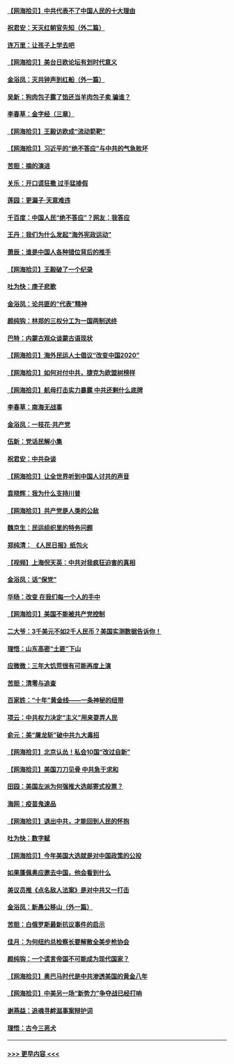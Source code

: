 #### [【网海拾贝】中共代表不了中国人民的十大理由](../pages/nsc993/n12388155.md?t=09081702) 
#### [祝君安：天灭红朝官先知（外二篇）](../pages/nsc993/n12387957.md?t=09081702) 
#### [连万里：让孩子上学去吧](../pages/nsc993/n12385309.md?t=09081702) 
#### [【网海拾贝】美台日欧论坛有划时代意义](../pages/nsc993/n12385232.md?t=09081702) 
#### [金浴凤：灭共钟声到红船（外一篇）](../pages/nsc993/n12385154.md?t=09081702) 
#### [吴新：狗肉包子露了馅还当羊肉包子卖 骗谁？](../pages/nsc993/n12385133.md?t=09081702) 
#### [李春草：金字经（三章）](../pages/nsc993/n12383691.md?t=09081702) 
#### [【网海拾贝】王毅访欧成“流动箭靶”](../pages/nsc993/n12383338.md?t=09081702) 
#### [【网海拾贝】习近平的“绝不答应”与中共的气急败坏](../pages/nsc993/n12382819.md?t=09081702) 
#### [苦胆：摘的演进](../pages/nsc993/n12382619.md?t=09081702) 
#### [关乐：开口谎狂撒 过手猛掺假](../pages/nsc993/n12382604.md?t=09081702) 
#### [莲园：更漏子‧天意难违](../pages/nsc993/n12382598.md?t=09081702) 
#### [千百度：中国人民“绝不答应”？网友：我答应](../pages/nsc993/n12382024.md?t=09081702) 
#### [王丹：我们为什么发起“海外宪政运动”](../pages/nsc993/n12380286.md?t=09081702) 
#### [萧辰：谁是中国人各种错位背后的推手](../pages/nsc993/n12379800.md?t=09081702) 
#### [【网海拾贝】王毅破了一个纪录](../pages/nsc993/n12379251.md?t=09081702) 
#### [吐为快：庚子悲歌](../pages/nsc993/n12378821.md?t=09081702) 
#### [金浴凤：论共匪的“代表”精神](../pages/nsc993/n12377546.md?t=09081702) 
#### [颜纯钩：林郑的三权分工为一国两制送终](../pages/nsc993/n12377306.md?t=09081702) 
#### [巴特：内蒙古观众谈蒙古语现状](../pages/nsc993/n12376923.md?t=09081702) 
#### [【网海拾贝】海外民运人士倡议“改变中国2020”](../pages/nsc993/n12376682.md?t=09081702) 
#### [【网海拾贝】如何对付中共，捷克为欧盟树榜样](../pages/nsc993/n12374209.md?t=09081702) 
#### [【网海拾贝】航母打击实力暴露 中共还剩什么底牌](../pages/nsc993/n12371825.md?t=09081702) 
#### [李春草：南海无战事](../pages/nsc993/n12371159.md?t=09081702) 
#### [金浴凤：一枝花·共产党](../pages/nsc993/n12368757.md?t=09081702) 
#### [伍新：党话民解小集](../pages/nsc993/n12366907.md?t=09081702) 
#### [祝君安：中共杂谈](../pages/nsc993/n12366076.md?t=09081702) 
#### [【网海拾贝】让全世界听到中国人讨共的声音](../pages/nsc993/n12365569.md?t=09081702) 
#### [袁晓辉：我为什么支持川普](../pages/nsc993/n12362670.md?t=09081702) 
#### [【网海拾贝】共产党是人类的公敌](../pages/nsc993/n12363182.md?t=09081702) 
#### [魏京生：民运组织里的特务问题](../pages/nsc993/n12363010.md?t=09081702) 
#### [郑纯清： 《人民日报》纸包火](../pages/nsc993/n12362706.md?t=09081702) 
#### [【视频】上海倪天英：中共对我疯狂迫害的真相](../pages/nsc993/n12356341.md?t=09081702) 
#### [金浴凤：话“保党”](../pages/nsc993/n12361867.md?t=09081702) 
#### [华旸：改变 在我们每一个人的手中](../pages/nsc993/n12361774.md?t=09081702) 
#### [【网海拾贝】美国不能被共产党控制](../pages/nsc993/n12360271.md?t=09081702) 
#### [二大爷：3千美元不如2千人民币？美国实测数据告诉你！](../pages/nsc993/n12358563.md?t=09081702) 
#### [理悟：山东高密“土匪”下山](../pages/nsc993/n12358535.md?t=09081702) 
#### [应微微：三年大饥荒很有可能再度上演](../pages/nsc993/n12358523.md?t=09081702) 
#### [苦胆：清零与追查](../pages/nsc993/n12358501.md?t=09081702) 
#### [百家姓：“十年”黄金线——一条神秘的纽带](../pages/nsc993/n12358319.md?t=09081702) 
#### [项云：中共权力决定“主义”用来耍弄人民](../pages/nsc993/n12358172.md?t=09081702) 
#### [俞元：美“屠龙斩”破中共九大毒招](../pages/nsc993/n12357822.md?t=09081702) 
#### [【网海拾贝】北京认怂！私会10国“改过自新”](../pages/nsc993/n12357784.md?t=09081702) 
#### [【网海拾贝】美国刀刀见骨 中共急于求和](../pages/nsc993/n12355511.md?t=09081702) 
#### [田园：美国左派为何强推大选邮寄式投票？](../pages/nsc993/n12352963.md?t=09081702) 
#### [海网：疫苗鬼速品](../pages/nsc993/n12354438.md?t=09081702) 
#### [【网海拾贝】退出中共，才能回到人民的怀抱](../pages/nsc993/n12352634.md?t=09081702) 
#### [吐为快：数字赋](../pages/nsc993/n12352317.md?t=09081702) 
#### [【网海拾贝】今年美国大选就是对中国政策的公投](../pages/nsc993/n12350973.md?t=09081702) 
#### [如果蓬佩奥应邀去中国，他会看到什么](../pages/nsc993/n12350945.md?t=09081702) 
#### [美议员推《点名敌人法案》是对中共又一打击](../pages/nsc993/n12350765.md?t=09081702) 
#### [金浴凤：新愚公移山（外一篇）](../pages/nsc993/n12350253.md?t=09081702) 
#### [苦胆：白俄罗斯最新抗议事件的启示](../pages/nsc993/n12349989.md?t=09081702) 
#### [佳月：为何纽约总检察长要解散全美步枪协会](../pages/nsc993/n12349939.md?t=09081702) 
#### [颜纯钩：一个谎言帝国不可能成为现代国家？](../pages/nsc993/n12349898.md?t=09081702) 
#### [【网海拾贝】奥巴马时代是中共渗透美国的黄金八年](../pages/nsc993/n12349284.md?t=09081702) 
#### [【网海拾贝】中美另一场“新势力”争夺战已经打响](../pages/nsc993/n12346998.md?t=09081702) 
#### [谢燕益：追魂寻衅滋事案辩护词](../pages/nsc993/n12346892.md?t=09081702) 
#### [理悟：古今三恶犬](../pages/nsc993/n12345190.md?t=09081702) 

----
#### [ >>> 更早内容 <<< ](../indexes/nsc993-earlier.md)
